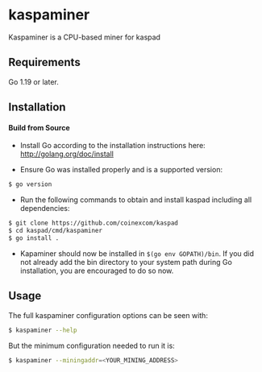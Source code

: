 # kaspaminer

Kaspaminer is a CPU-based miner for kaspad

## Requirements

Go 1.19 or later.

## Installation

#### Build from Source

- Install Go according to the installation instructions here:
  http://golang.org/doc/install

- Ensure Go was installed properly and is a supported version:

```bash
$ go version
```

- Run the following commands to obtain and install kaspad including all dependencies:

```bash
$ git clone https://github.com/coinexcom/kaspad
$ cd kaspad/cmd/kaspaminer
$ go install .
```

- Kapaminer should now be installed in `$(go env GOPATH)/bin`. If you did
  not already add the bin directory to your system path during Go installation,
  you are encouraged to do so now.
  
## Usage

The full kaspaminer configuration options can be seen with:

```bash
$ kaspaminer --help
```

But the minimum configuration needed to run it is:
```bash
$ kaspaminer --miningaddr=<YOUR_MINING_ADDRESS>
```